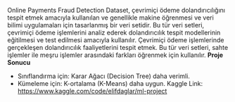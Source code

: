 Online Payments Fraud Detection Dataset, çevrimiçi ödeme dolandırıcılığını tespit etmek amacıyla kullanılan ve genellikle makine öğrenmesi ve veri bilimi uygulamaları için tasarlanmış bir veri setidir. 
Bu tür veri setleri, çevrimiçi ödeme işlemlerini analiz ederek dolandırıcılık tespit modellerinin eğitilmesi ve test edilmesi amacıyla kullanılır.
Çevrimiçi ödeme işlemlerinde gerçekleşen dolandırıcılık faaliyetlerini tespit etmek. Bu tür veri setleri, sahte işlemler ile meşru işlemler arasındaki farkları öğrenmek için kullanılır.
**Proje Sonucu**
- Sınıflandırma için: Karar Ağacı (Decision Tree) daha verimli.
- Kümeleme için: K-ortalama (K-Means) daha uygun.
Kaggle Link: https://www.kaggle.com/code/elifdaglar/ml-project
